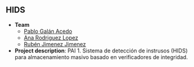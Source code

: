 ## HIDS
- **Team**
  - [Pablo Galán Acedo](https://github.com/pabgalace)
  - [Ana Rodriguez Lopez](https://github.com/anarguezx)
  - [Rubén Jimenez Jimenez](https://github.com/rubjimjim)
- **Project description**: PAI 1. Sistema de detección de instrusos (HIDS) para almacenamiento masivo basado en verificadores de integridad.
